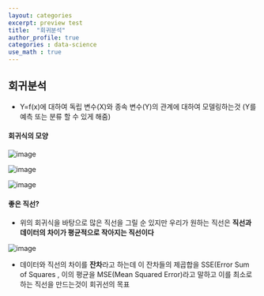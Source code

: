 ```yaml
---
layout: categories
excerpt: preview test
title:  "회귀분석"
author_profile: true
categories : data-science
use_math : true
---
```



## 회귀분석
* Y=f(x)에 대하여 독립 변수(X)와 종속 변수(Y)의 관계에 대하여 모델링하는것
(Y를 예측 또는 분류 할 수 있게 해줌)


#### 회귀식의 모양
![image](https://user-images.githubusercontent.com/37209763/107137961-8a191100-6954-11eb-821f-36234047ea9a.png)

![image](https://user-images.githubusercontent.com/37209763/107138017-06135900-6955-11eb-81a0-9e25e0f7c172.png)

![image](https://user-images.githubusercontent.com/37209763/107138040-24795480-6955-11eb-8e43-4ddead9165e6.png)


#### 좋은 직선?

* 위의 회귀식을 바탕으로 많은 직선을 그릴 순 있지만 우리가 원하는 직선은 **직선과 데이터의 차이가 평균적으로 작아지는 직선이다**

![image](https://user-images.githubusercontent.com/37209763/107138101-b08b7c00-6955-11eb-9322-87c33f4f6291.png)

* 데이터와 직선의 차이를 **잔차**라고 하는데 이 잔차들의 제곱합을 SSE(Error Sum of Squares , 이의 평균을 MSE(Mean Squared Error)라고 말하고 이를 최소로 하는 직선을 만드는것이 회귀선의 목표
